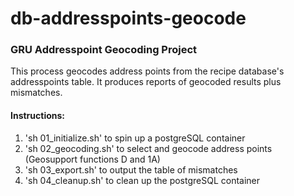 <h1>db-addresspoints-geocode</h1>
<h3>GRU Addresspoint Geocoding Project</h3>
This process geocodes address points from the recipe database's addresspoints table.
It produces reports of geocoded results plus mismatches.

<h4>Instructions:</h4>
<ol>
<li>'sh 01_initialize.sh' to spin up a postgreSQL container</li>
<li>'sh 02_geocoding.sh' to select and geocode address points (Geosupport functions D and 1A)</li>
<li>'sh 03_export.sh' to output the table of mismatches</li>
<li>'sh 04_cleanup.sh' to clean up the postgreSQL container</li>
</ol>
